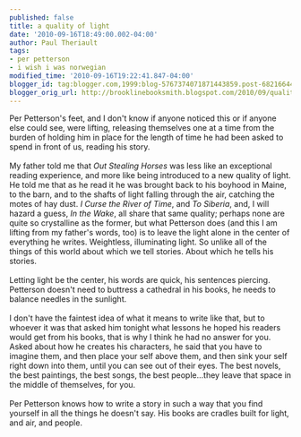 ```yaml
---
published: false
title: a quality of light
date: '2010-09-16T18:49:00.002-04:00'
author: Paul Theriault
tags:
- per petterson
- i wish i was norwegian
modified_time: '2010-09-16T19:22:41.847-04:00'
blogger_id: tag:blogger.com,1999:blog-5767374071871443859.post-6821664403373714599
blogger_orig_url: http://brooklinebooksmith.blogspot.com/2010/09/quality-of-light.html
---
```


Per Petterson's feet, and I don't know if anyone noticed this or if anyone else could see, were lifting, releasing themselves one at a time from the burden of holding him in place for the length of time he had been asked to spend in front of us, reading his story.    <br /><br />My father told me that <em>Out Stealing Horses</em> was less like an exceptional reading experience, and more like being introduced to a new quality of light.  He told me that as he read it he was brought back to his boyhood in Maine, to the barn, and to the shafts of light falling through the air, catching the motes of hay dust.    <em>I Curse the River of Time</em>, and <em>To Siberia</em>, and, I will hazard a guess, <em>In the Wake</em>, all share that same quality; perhaps none are quite so crystalline as the former, but what Petterson does (and this I am lifting from my father's words, too) is to leave the light alone in the center of everything he writes.   Weightless, illuminating light.  So unlike all of the things of this world about which we tell stories.  About which he tells his stories. <br /><br />Letting light be the center, his words are quick, his sentences piercing.  Petterson doesn't need to buttress a cathedral in his books, he needs to balance needles in the sunlight. <br /><br />I don't have the faintest idea of what it means to write like that, but to whoever it was that asked him tonight what lessons he hoped his readers would get from his books, that is why I think he had no answer for you.  Asked about how he creates his characters, he said that you have to imagine them, and then place your self above them, and then sink your self right down into them, until you can see out of their eyes.  The best novels, the best paintings, the best songs, the best people...they leave that space in the middle of themselves, for you. <br /><br />Per Petterson knows how to write a story in such a way that you find yourself in all the things he doesn't say.  His books are cradles built for light, and air, and people.